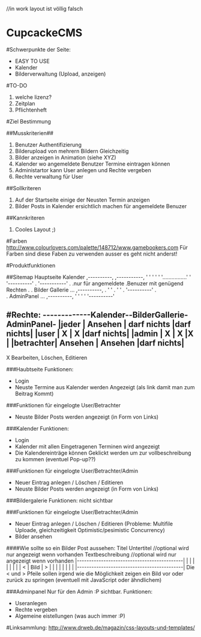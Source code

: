 //in work layout ist völlig falsch

CupcackeCMS
===========
#Schwerpunkte der Seite:
* EASY TO USE
* Kalender
* Bilderverwaltung (Upload, anzeigen)

#TO-DO
1. welche lizenz?
2. Zeitplan
3. Pflichtenheft

#Ziel Bestimmung

##Musskriterien##
1. Benutzer Authentifizierung
2. Bilderupload von mehrern Bildern Gleichzeitig
2. Bilder anzeigen in Animation (siehe XYZ)
3. Kalender wo angemeldete Benutzer Termine eintragen können
4. Administartor kann User anlegen und Rechte vergeben
5. Rechte verwaltung für User

##Sollkriteren
1. Auf der Startseite einige der Neusten Termin anzeigen
2. Bilder Posts in Kalender ersichtlich machen für angemeldete Benuzer

##Kannkriteren
1. Cooles Layout ;)

#Farben
http://www.colourlovers.com/palette/148712/www.gamebookers.com
Für Farben sind diese Faben zu verwenden ausser es geht nicht anderst!

#Produktfunktionen

##Sitemap
Hauptseite                    Kalender
,----------,                ,-----------,
'          '                '           '
'          '................'           '
'----------'     .          '-----------'
                 .
                 .nur für angemeldete
                 .Benuzer mit genügend Rechten
                 .
                 .   Bilder Gallerie
                 ... ,----------,
                 .   '          '
                 .   '          '
                 .   '----------'
                 .    
                 .    AdminPanel
                 ... ,----------,
                     '          '
                     '          '
                     '----------'
                     
#Rechte:
-------------Kalender--BilderGallerie- AdminPanel-
|jeder     | Ansehen | darf nichts   |darf nichts|
|user      | X       | X             |darf nichts|
|admin     | X       | X             |X          |
|betrachter| Ansehen | Ansehen       |darf nichts|
--------------------------------------------------
X Bearbeiten, Löschen, Editieren

###Haubtseite
Funktionen:
- Login
- Neuste Termine aus Kalender werden Angezeigt (als link damit man zum Beitrag Kommt)

###Funktionen für eingelogte User/Betrachter
- Neuste Bilder Posts werden angezeigt (in Form von Links)

###Kalender
Funktionen:
- Login
- Kalender mit allen Eingetragenen Terminen wird angezeigt
- Die Kalendereinträge können Geklickt werden um zur vollbeschreibung zu kommen (eventuel Pop-up??)

###Funktionen für eingelogte User/Betrachter/Admin
- Neuer Eintrag anlegen / Löschen / Editieren
- Neuste Bilder Posts werden angezeigt (in Form von Links)

###Bildergalerie
Funktionen:
nicht sichtbar

###Funktionen für eingelogte User/Betrachter/Admin
- Neuer Eintrag anlegen / Löschen / Editieren (Probleme: Multifile Uploade, gleichzeitigkeit Optimistic/pesimistic Concurrency)
- Bilder ansehen

####Wie sollte so ein Bilder Post aussehen:
Titel
Untertitel       //optional wird nur angezeigt wenn vorhanden
Textbeschreibung //optional wird nur angezeigt wenn vorhanden
    |--------------------------------------------|
    |                                            |
    |                                            |
    |                                            |
    |                                            |
 <  |                 Bild                       |  >
    |                                            |
    |                                            |
    |                                            |
    |                                            |
    |--------------------------------------------|
Die < und > Pfeile sollen irgend wie die Möglichkeit zeigen ein Bild vor oder zurück zu springen (eventuell mit JavaScript oder ähndlichem)

###Adminpanel
Nur für den Admin :P sichtbar.
Funktionen:
- Useranlegen
- Rechte vergeben
- Algemeine eistellungen (was auch immer :P)

#Linksammlung:
http://www.drweb.de/magazin/css-layouts-und-templates/
